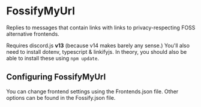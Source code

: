 # FossifyMyUrl
Replies to messages that contain links with links to privacy-respecting FOSS alternative frontends.

Requires discord.js **v13** (because v14 makes barely any sense.)
You'll also need to install dotenv, typescript & linkifyjs.
In theory, you should also be able to install these using `npm update`.

## Configuring FossifyMyUrl
You can change frontend settings using the Frontends.json file. Other options can be found in the Fossify.json file.